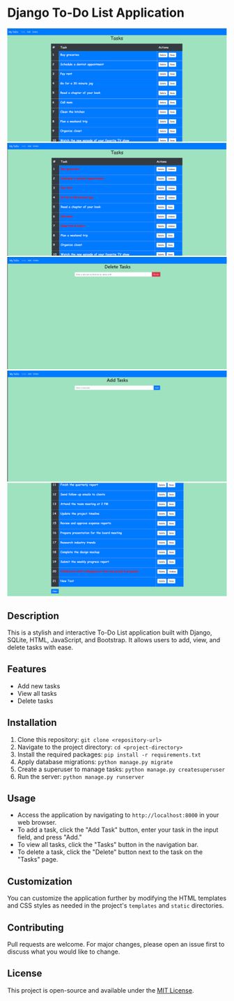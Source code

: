 # Django To-Do List Application
![To-Do List Screenshot](image-1.png)
![To-Do List Screenshot](image-2.png)
![To-Do List Screenshot](image-3.png)
![To-Do List Screenshot](image-4.png)
![To-Do List Screenshot](image-5.png)
## Description
This is a stylish and interactive To-Do List application built with Django, SQLite, HTML, JavaScript, and Bootstrap. It allows users to add, view, and delete tasks with ease.

## Features
- Add new tasks
- View all tasks
- Delete tasks

## Installation
1. Clone this repository: `git clone <repository-url>`
2. Navigate to the project directory: `cd <project-directory>`
3. Install the required packages: `pip install -r requirements.txt`
4. Apply database migrations: `python manage.py migrate`
5. Create a superuser to manage tasks: `python manage.py createsuperuser`
6. Run the server: `python manage.py runserver`

## Usage
- Access the application by navigating to `http://localhost:8000` in your web browser.
- To add a task, click the "Add Task" button, enter your task in the input field, and press "Add."
- To view all tasks, click the "Tasks" button in the navigation bar.
- To delete a task, click the "Delete" button next to the task on the "Tasks" page.

## Customization
You can customize the application further by modifying the HTML templates and CSS styles as needed in the project's `templates` and `static` directories.

## Contributing
Pull requests are welcome. For major changes, please open an issue first to discuss what you would like to change.

## License
This project is open-source and available under the [MIT License](https://choosealicense.com/licenses/mit/).
